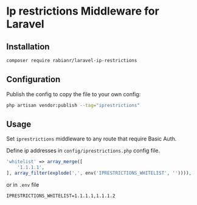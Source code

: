# Ip restrictions Middleware for Laravel

## Installation

```sh
composer require rabianr/laravel-ip-restrictions
```

## Configuration

Publish the config to copy the file to your own config:
```sh
php artisan vendor:publish --tag="iprestrictions"
```

## Usage

Set `iprestrictions` middleware to any route that require Basic Auth.

Define ip addresses in `config/iprestrictions.php` config file.
```php
'whitelist' => array_merge([
    '1.1.1.1',
], array_filter(explode(',', env('IPRESTRICTIONS_WHITELIST', '')))),
```
or in `.env` file
```
IPRESTRICTIONS_WHITELIST=1.1.1.1,1.1.1.2
```
